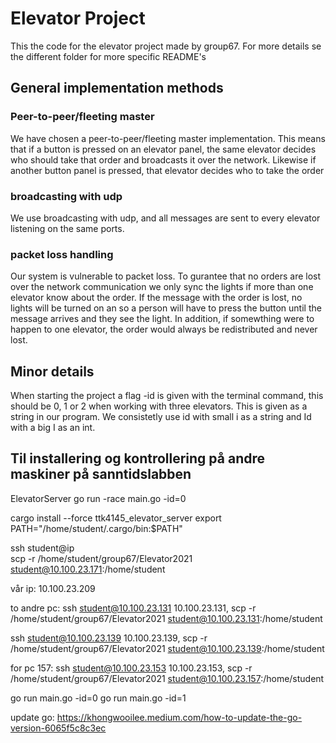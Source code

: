 # Elevator Project

This the code for the elevator project made by group67. For more details se the different folder for more specific README's


## General implementation methods

### Peer-to-peer/fleeting master
We have chosen a peer-to-peer/fleeting master implementation. This means that if a button is pressed on an elevator panel, the same elevator decides who should take that order and broadcasts it over the network. Likewise if another button panel is pressed, that elevator decides who to take the order

### broadcasting with udp 

We use broadcasting with udp, and all messages are sent to every elevator listening on the same ports. 

### packet loss handling

Our system is vulnerable to packet loss. To gurantee that no orders are lost over the network communication we only sync the lights if more than one elevator know about the order. If the message with the order is lost, no lights will be turned on an so a person will have to press the button until the message arrives and they see the light. In addition, if somewthing were to happen to one elevator, the order would always be redistributed and never lost. 

## Minor details

When starting the project a flag -id is given with the terminal command, this should be 0, 1 or 2 when working with three elevators. This is given as a string in our program. We consistetly use id with small i as a string and Id with a big I as an int. 


## Til installering og kontrollering på andre maskiner på sanntidslabben
ElevatorServer
go run -race main.go -id=0 

cargo install --force ttk4145_elevator_server
export PATH="/home/student/.cargo/bin:$PATH"


 ssh student@ip   
 scp -r /home/student/group67/Elevator2021 student@10.100.23.171:/home/student
 
 vår ip: 10.100.23.209

to andre pc: 
ssh student@10.100.23.131
10.100.23.131, scp -r /home/student/group67/Elevator2021 student@10.100.23.131:/home/student

ssh student@10.100.23.139
10.100.23.139, scp -r /home/student/group67/Elevator2021 student@10.100.23.139:/home/student

for pc 157:
ssh student@10.100.23.153
10.100.23.153, scp -r /home/student/group67/Elevator2021 student@10.100.23.157:/home/student

go run main.go -id=0
go run main.go -id=1


update go: https://khongwooilee.medium.com/how-to-update-the-go-version-6065f5c8c3ec





